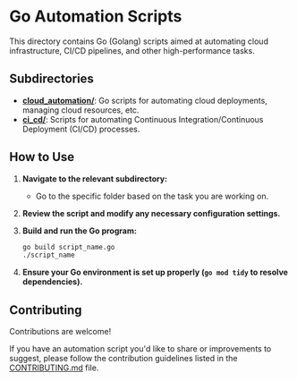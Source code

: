 
# Go Automation Scripts

This directory contains Go (Golang) scripts aimed at automating cloud infrastructure, CI/CD pipelines, and other high-performance tasks.

## Subdirectories

- **[cloud_automation/](cloud_automation/)**: Go scripts for automating cloud deployments, managing cloud resources, etc.
- **[ci_cd/](ci_cd/)**: Scripts for automating Continuous Integration/Continuous Deployment (CI/CD) processes.

## How to Use

1. **Navigate to the relevant subdirectory:**
   - Go to the specific folder based on the task you are working on.

2. **Review the script and modify any necessary configuration settings.**

3. **Build and run the Go program:**
   ```bash
   go build script_name.go
   ./script_name
   ```

4. **Ensure your Go environment is set up properly (`go mod tidy` to resolve dependencies).**

## Contributing

Contributions are welcome! 

If you have an automation script you'd like to share or improvements to suggest, please follow the contribution guidelines listed in the [CONTRIBUTING.md](../CONTRIBUTING.md)  file.